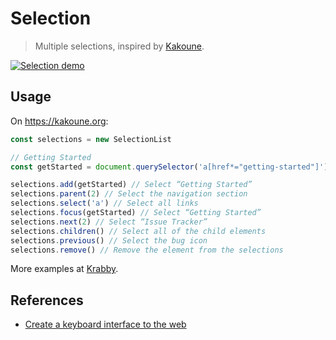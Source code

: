 # Selection

> Multiple selections, inspired by [Kakoune].

[![Selection demo](https://img.youtube.com/vi_webp/KIsOSIQXAVU/maxresdefault.webp)](https://youtu.be/KIsOSIQXAVU)

## Usage

On <https://kakoune.org>:

``` javascript
const selections = new SelectionList

// Getting Started
const getStarted = document.querySelector('a[href*="getting-started"]')

selections.add(getStarted) // Select “Getting Started”
selections.parent(2) // Select the navigation section
selections.select('a') // Select all links
selections.focus(getStarted) // Select “Getting Started”
selections.next(2) // Select “Issue Tracker”
selections.children() // Select all of the child elements
selections.previous() // Select the bug icon
selections.remove() // Remove the element from the selections
```

More examples at [Krabby].

## References

- [Create a keyboard interface to the web]

[Kakoune]: https://kakoune.org
[Krabby]: https://github.com/alexherbo2/krabby
[Create a keyboard interface to the web]: https://alexherbo2.github.io/blog/chrome/create-a-keyboard-interface-to-the-web/
